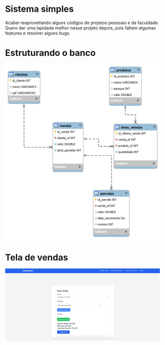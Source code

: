 # Sistema simples
Acabei reaproveitando alguns códigos de projetos pessoais e da faculdade. Quero dar uma lapidada melhor nesse projeto depois, pois faltam algumas features e resolver alguns bugs.
# Estruturando o banco
![alt text](tables.png)
# Tela de vendas
![alt text](image.png)